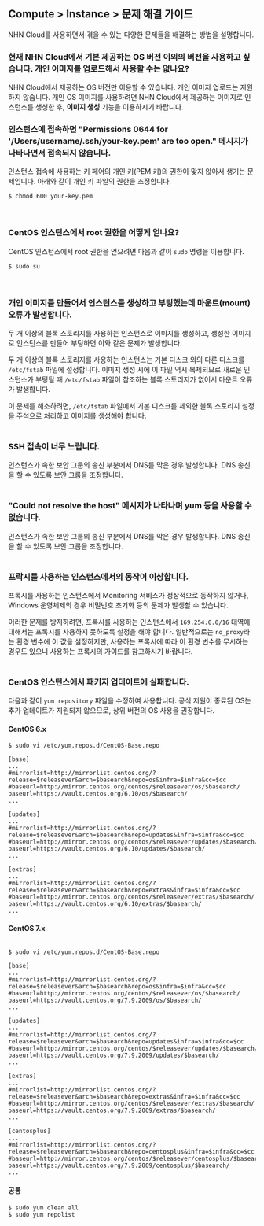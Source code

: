 ## Compute > Instance > 문제 해결 가이드

NHN Cloud를 사용하면서 겪을 수 있는 다양한 문제들을 해결하는 방법을 설명합니다.

<h3>현재 NHN Cloud에서 기본 제공하는 OS 버전 이외의 버전을 사용하고 싶습니다. 개인 이미지를 업로드해서 사용할 수는 없나요?</h3>

NHN Cloud에서 제공하는 OS 버전만 이용할 수 있습니다. 개인 이미지 업로드는 지원하지 않습니다.
개인 OS 이미지를 사용하려면 NHN Cloud에서 제공하는 이미지로 인스턴스를 생성한 후, **이미지 생성** 기능을 이용하시기 바랍니다.
<br>

<h3>인스턴스에 접속하면 "Permissions 0644 for '/Users/username/.ssh/your-key.pem' are too open." 메시지가 나타나면서 접속되지 않습니다.</h3>

인스턴스 접속에 사용하는 키 페어의 개인 키(PEM 키)의 권한이 맞지 않아서 생기는 문제입니다.
아래와 같이 개인 키 파일의 권한을 조정합니다.

    $ chmod 600 your-key.pem
<br>

<h3>CentOS 인스턴스에서 root 권한을 어떻게 얻나요?</h3>

CentOS 인스턴스에서 root 권한을 얻으려면 다음과 같이 `sudo` 명령을 이용합니다.

    $ sudo su
<br>

<h3>개인 이미지를 만들어서 인스턴스를 생성하고 부팅했는데 마운트(mount) 오류가 발생합니다.</h3>

두 개 이상의 블록 스토리지를 사용하는 인스턴스로 이미지를 생성하고, 생성한 이미지로 인스턴스를 만들어 부팅하면 이와 같은 문제가 발생합니다.

두 개 이상의 블록 스토리지를 사용하는 인스턴스는 기본 디스크 외의 다른 디스크를 `/etc/fstab` 파일에 설정합니다. 이미지 생성 시에 이 파일 역시 복제되므로 새로운 인스턴스가 부팅될 때 `/etc/fstab` 파일이 참조하는 블록 스토리지가 없어서 마운트 오류가 발생합니다.

이 문제를 해소하려면, `/etc/fstab` 파일에서 기본 디스크를 제외한 블록 스토리지 설정을 주석으로 처리하고 이미지를 생성해야 합니다.
<br>
<br>

<h3>SSH 접속이 너무 느립니다.</h3>

인스턴스가 속한 보안 그룹의 송신 부분에서 DNS를 막은 경우 발생합니다. DNS 송신을 할 수 있도록 보안 그룹을 조정합니다.
<br>
<br>

<h3>"Could not resolve the host" 메시지가 나타나며 yum 등을 사용할 수 없습니다.</h3>

인스턴스가 속한 보안 그룹의 송신 부분에서 DNS를 막은 경우 발생합니다. DNS 송신을 할 수 있도록 보안 그룹을 조정합니다.
<br>
<br>

<h3>프락시를 사용하는 인스턴스에서의 동작이 이상합니다.</h3>

프록시를 사용하는 인스턴스에서 Monitoring 서비스가 정상적으로 동작하지 않거나, Windows 운영체제의 경우 비밀번호 초기화 등의 문제가 발생할 수 있습니다.

이러한 문제를 방지하려면, 프록시를 사용하는 인스턴스에서 `169.254.0.0/16` 대역에 대해서는 프록시를 사용하지 못하도록 설정을 해야 합니다. 일반적으로는 `no_proxy`라는 환경 변수에 이 값을 설정하지만, 사용하는 프록시에 따라 이 환경 변수를 무시하는 경우도 있으니 사용하는 프록시의 가이드를 참고하시기 바랍니다.
<br>
<br>

<h3>CentOS 인스턴스에서 패키지 업데이트에 실패합니다.</h3>

다음과 같이 `yum repository` 파일을 수정하여 사용합니다.
공식 지원이 종료된 OS는 추가 업데이트가 지원되지 않으므로, 상위 버전의 OS 사용을 권장합니다.

<h4>CentOS 6.x</h4>

```
$ sudo vi /etc/yum.repos.d/CentOS-Base.repo

[base]
...
#mirrorlist=http://mirrorlist.centos.org/?release=$releasever&arch=$basearch&repo=os&infra=$infra&cc=$cc
#baseurl=http://mirror.centos.org/centos/$releasever/os/$basearch/
baseurl=https://vault.centos.org/6.10/os/$basearch/
...

[updates]
...
#mirrorlist=http://mirrorlist.centos.org/?release=$releasever&arch=$basearch&repo=updates&infra=$infra&cc=$cc
#baseurl=http://mirror.centos.org/centos/$releasever/updates/$basearch/
baseurl=https://vault.centos.org/6.10/updates/$basearch/
...

[extras]
...
#mirrorlist=http://mirrorlist.centos.org/?release=$releasever&arch=$basearch&repo=extras&infra=$infra&cc=$cc
#baseurl=http://mirror.centos.org/centos/$releasever/extras/$basearch/
baseurl=https://vault.centos.org/6.10/extras/$basearch/
...

```

<h4>CentOS 7.x</h4>

```

$ sudo vi /etc/yum.repos.d/CentOS-Base.repo

[base]
...
#mirrorlist=http://mirrorlist.centos.org/?release=$releasever&arch=$basearch&repo=os&infra=$infra&cc=$cc
#baseurl=http://mirror.centos.org/centos/$releasever/os/$basearch/
baseurl=https://vault.centos.org/7.9.2009/os/$basearch/
...

[updates]
...
#mirrorlist=http://mirrorlist.centos.org/?release=$releasever&arch=$basearch&repo=updates&infra=$infra&cc=$cc
#baseurl=http://mirror.centos.org/centos/$releasever/updates/$basearch/
baseurl=https://vault.centos.org/7.9.2009/updates/$basearch/
...

[extras]
...
#mirrorlist=http://mirrorlist.centos.org/?release=$releasever&arch=$basearch&repo=extras&infra=$infra&cc=$cc
#baseurl=http://mirror.centos.org/centos/$releasever/extras/$basearch/
baseurl=https://vault.centos.org/7.9.2009/extras/$basearch/
...

[centosplus]
...
#mirrorlist=http://mirrorlist.centos.org/?release=$releasever&arch=$basearch&repo=centosplus&infra=$infra&cc=$cc
#baseurl=http://mirror.centos.org/centos/$releasever/centosplus/$basearch/
baseurl=https://vault.centos.org/7.9.2009/centosplus/$basearch/
...
```

<h4>공통</h4>

```
$ sudo yum clean all
$ sudo yum repolist
```

<br>
<br>

